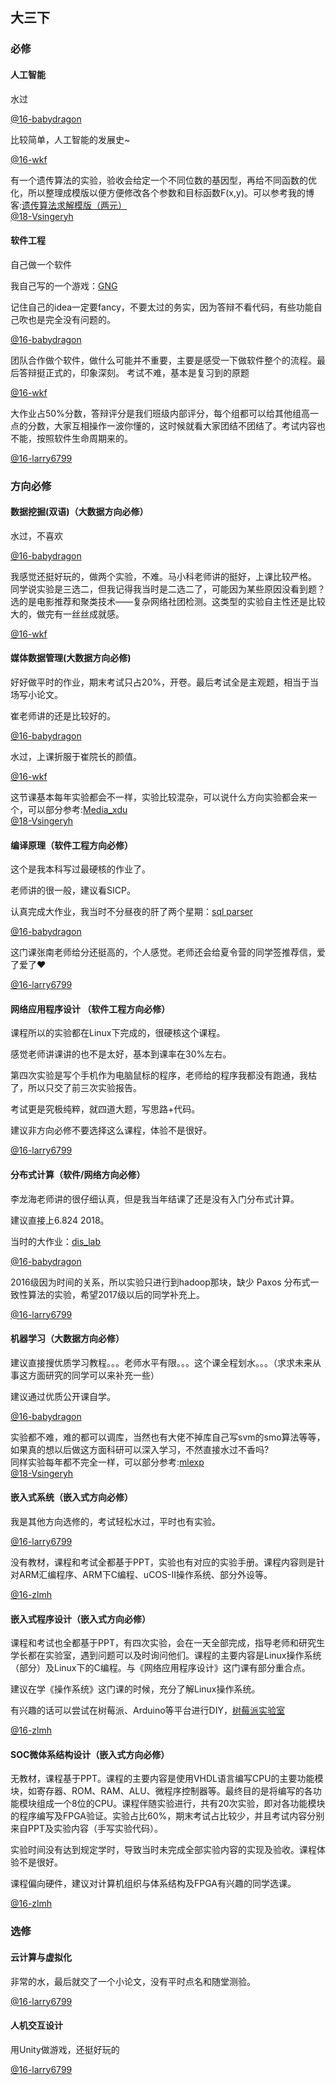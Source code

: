 ## 大三下



### 必修

#### 人工智能

水过

[@16-babydragon](<https://github.com/baolintian>)

比较简单，人工智能的发展史~

[@16-wkf](<https://github.com/kfwang-jpg>)

有一个遗传算法的实验，验收会给定一个不同位数的基因型，再给不同函数的优化，所以整理成模版以便方便修改各个参数和目标函数F(x,y)。可以参考我的博客:[遗传算法求解模版（两元）](https://blog.csdn.net/qq_43305312/article/details/117250596)  
[@18-Vsingeryh](https://github.com/Vsingeryh)  


#### 软件工程

自己做一个软件

我自己写的一个游戏：[GNG](<https://github.com/baolintian/SoftwareProject>)

记住自己的idea一定要fancy，不要太过的务实，因为答辩不看代码，有些功能自己吹也是完全没有问题的。

[@16-babydragon](<https://github.com/baolintian>)

团队合作做个软件，做什么可能并不重要，主要是感受一下做软件整个的流程。最后答辩挺正式的，印象深刻。
考试不难，基本是复习到的原题

[@16-wkf](<https://github.com/kfwang-jpg>)

大作业占50%分数，答辩评分是我们班级内部评分，每个组都可以给其他组高一点的分数，大家互相操作一波你懂的，这时候就看大家团结不团结了。考试内容也不能，按照软件生命周期来的。

[@16-larry6799](<https://github.com/larry6799>)



### 方向必修

#### 数据挖掘(双语)（大数据方向必修）

水过，不喜欢

[@16-babydragon](<https://github.com/baolintian>)

我感觉还挺好玩的，做两个实验，不难。马小科老师讲的挺好，上课比较严格。
同学说实验是三选二，但我记得我当时是二选二了，可能因为某些原因没看到题？
选的是电影推荐和聚类技术——复杂网络社团检测。这类型的实验自主性还是比较大的，做完有一丝丝成就感。

[@16-wkf](<https://github.com/kfwang-jpg>)



#### 媒体数据管理(大数据方向必修)

好好做平时的作业，期末考试只占20%，开卷。最后考试全是主观题，相当于当场写小论文。

崔老师讲的还是比较好的。

[@16-babydragon](<https://github.com/baolintian>)

水过，上课折服于崔院长的颜值。

[@16-wkf](<https://github.com/kfwang-jpg>)  

这节课基本每年实验都会不一样，实验比较混杂，可以说什么方向实验都会来一个，可以部分参考:[Media_xdu](https://github.com/Vsingeryh/Media_xdu)  
[@18-Vsingeryh](https://github.com/Vsingeryh)  



#### 编译原理（软件工程方向必修）

这个是我本科写过最硬核的作业了。

老师讲的很一般，建议看SICP。

认真完成大作业，我当时不分昼夜的肝了两个星期：[sql parser](https://github.com/baolintian/Principle-of-Compiler)

[@16-babydragon](<https://github.com/baolintian>)

这门课张南老师给分还挺高的，个人感觉。老师还会给夏令营的同学签推荐信，爱了爱了❤️

[@16-larry6799](<https://github.com/larry6799>)



#### 网络应用程序设计 （软件工程方向必修）

课程所以的实验都在Linux下完成的，很硬核这个课程。

感觉老师讲课讲的也不是太好，基本到课率在30%左右。

第四次实验是写个手机作为电脑鼠标的程序，老师给的程序我都没有跑通，我枯了，所以只交了前三次实验报告。

考试更是究极纯粹，就四道大题，写思路+代码。

建议非方向必修不要选择这么课程，体验不是很好。

[@16-larry6799](<https://github.com/larry6799>)



#### 分布式计算（软件/网络方向必修）

李龙海老师讲的很仔细认真，但是我当年结课了还是没有入门分布式计算。

建议直接上6.824 2018。

当时的大作业：[dis_lab](<https://github.com/baolintian/Distributed-System>)

[@16-babydragon](<https://github.com/baolintian>)

2016级因为时间的关系，所以实验只进行到hadoop那块，缺少 Paxos 分布式一致性算法的实验，希望2017级以后的同学补充上。

[@16-larry6799](<https://github.com/larry6799>)



#### 机器学习（大数据方向必修）

建议直接搜优质学习教程。。。老师水平有限。。。这个课全程划水。。。（求求未来从事这方面研究的同学可以来补充一些）

建议通过优质公开课自学。

[@16-babydragon](<https://github.com/baolintian>)  

实验都不难，难的都可以调库，当然也有大佬不掉库自己写svm的smo算法等等，如果真的想以后做这方面科研可以深入学习，不然直接水过不香吗?  
同样实验每年都不完全一样，可以部分参考:[mlexp](https://github.com/Vsingeryh/mlexp)  
[@18-Vsingeryh](https://github.com/Vsingeryh)  



#### 嵌入式系统（嵌入式方向必修）

我是其他方向选修的，考试轻松水过，平时也有实验。

[@16-larry6799](<https://github.com/larry6799>)

没有教材，课程和考试全都基于PPT，实验也有对应的实验手册。课程内容则是针对ARM汇编程序、ARM下C编程、uCOS-II操作系统、部分外设等。

[@16-zlmh](<https://github.com/zl-mh>)



#### 嵌入式程序设计（嵌入式方向必修）

课程和考试也全都基于PPT，有四次实验，会在一天全部完成，指导老师和研究生学长都在实验室，遇到问题可以及时询问他们。课程的主要内容是Linux操作系统（部分）及Linux下的C编程。与《网络应用程序设计》这门课有部分重合点。

建议在学《操作系统》这门课的时候，充分了解Linux操作系统。

有兴趣的话可以尝试在树莓派、Arduino等平台进行DIY，[树莓派实验室](<https://shumeipai.nxez.com/>)

[@16-zlmh](<https://github.com/zl-mh>)



#### SOC微体系结构设计（嵌入式方向必修）

无教材，课程基于PPT。课程的主要内容是使用VHDL语言编写CPU的主要功能模块，如寄存器、ROM、RAM、ALU、微程序控制器等。最终目的是将编写的各功能模块组成一个8位的CPU。课程伴随实验进行，共有20次实验，即对各功能模块的程序编写及FPGA验证。实验占比60%，期末考试占比较少，并且考试内容分别来自PPT及实验内容（手写实验代码）。

实验时间没有达到规定学时，导致当时未完成全部实验内容的实现及验收。课程体验不是很好。

课程偏向硬件，建议对计算机组织与体系结构及FPGA有兴趣的同学选课。

[@16-zlmh](<https://github.com/zl-mh>)



### 选修

#### 云计算与虚拟化

非常的水，最后就交了一个小论文，没有平时点名和随堂测验。

[@16-larry6799](<https://github.com/larry6799>)



#### 人机交互设计

用Unity做游戏，还挺好玩的

[@16-larry6799](<https://github.com/larry6799>)
